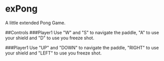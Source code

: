 # exPong
A little extended Pong Game.

##Controls
###Player1
Use "W" and "S" to navigate the paddle, "A" to use your shield and "D" to use you freeze shot.

###Player1
Use "UP" and "DOWN" to navigate the paddle, "RIGHT" to use your shield and "LEFT" to use you freeze shot.
